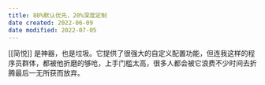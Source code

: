 ```yaml
---
title: 80%默认优先，20%深度定制
date created: 2022-06-09
date modified: 2022-07-05
---
```


[[简悦]] 是神器，也是垃圾。它提供了很强大的自定义配置功能，但连我这样的程序员群体，都被他折磨的够呛，上手门槛太高，很多人都会被它浪费不少时间去折腾最后一无所获而放弃。
